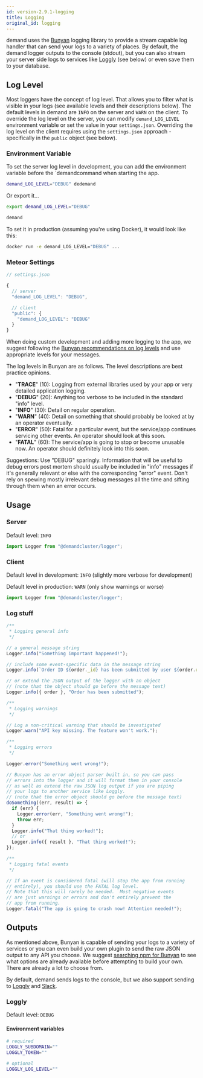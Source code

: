 ```yaml
---
id: version-2.9.1-logging
title: Logging
original_id: logging
---
```


demand uses the [Bunyan](https://github.com/trentm/node-bunyan) logging library to provide a stream capable log handler that can send your logs to a variety of places. By default, the demand logger outputs to the console (stdout), but you can also stream your server side logs to services like [Loggly](https://www.loggly.com/) (see below) or even save them to your database.

## Log Level

Most loggers have the concept of log level. That allows you to filter what is visible in your logs (see available levels and their descriptions below). The default levels in demand are `INFO` on the server and `WARN` on the client. To override the log level on the server, you can modify `demand_LOG_LEVEL` environment variable or set the value in your `settings.json`. Overriding the log level on the client requires using the `settings.json` approach - specifically in the `public` object (see below).

### Environment Variable

To set the server log level in development, you can add the environment variable before the `demandcommand when starting the app.

```sh
demand_LOG_LEVEL="DEBUG" dedemand
```

Or export it...

```sh
export demand_LOG_LEVEL="DEBUG"

demand
```

To set it in production (assuming you're using Docker), it would look like this:

```sh
docker run -e demand_LOG_LEVEL="DEBUG" ...
```

### Meteor Settings

```js
// settings.json

{
  // server
  "demand_LOG_LEVEL": "DEBUG",

  // client
  "public": {
    "demand_LOG_LEVEL": "DEBUG"
  }
}
```

When doing custom development and adding more logging to the app, we suggest following the [Bunyan recommendations on log levels](https://github.com/trentm/node-bunyan#levels) and use appropriate levels for your messages.

The log levels in Bunyan are as follows. The level descriptions are best practice opinions.

- "**TRACE**" (10): Logging from external libraries used by your app or very detailed application logging.
- "**DEBUG**" (20): Anything too verbose to be included in the standard "info" level.
- "**INFO**" (30): Detail on regular operation.
- "**WARN**" (40): Detail on something that should probably be looked at by an operator eventually.
- "**ERROR**" (50): Fatal for a particular event, but the service/app continues servicing other events. An operator should look at this soon.
- "**FATAL**" (60): The service/app is going to stop or become unusable now. An operator should definitely look into this soon.

Suggestions: Use "DEBUG" sparingly. Information that will be useful to debug errors post mortem should usually be included in "info" messages if it's generally relevant or else with the corresponding "error" event. Don't rely on spewing mostly irrelevant debug messages all the time and sifting through them when an error occurs.

## Usage

### Server

Default level: `INFO`

```js
import Logger from "@demandcluster/logger";
```

### Client

Default level in development: `INFO` (slightly more verbose for development)

Default level in production: `WARN` (only show warnings or worse)

```js
import Logger from "@demandcluster/logger";
```

### Log stuff

```js
/**
 * Logging general info
 */

// a general message string
Logger.info("Something important happened!");

// include some event-specific data in the message string
Logger.info(`Order ID ${order._id} has been submitted by user ${order.userId}`);

// or extend the JSON output of the logger with an object
// (note that the object should go before the message text)
Logger.info({ order }, "Order has been submitted");

/**
 * Logging warnings
 */

// Log a non-critical warning that should be investigated
Logger.warn("API key missing. The feature won't work.");

/**
 * Logging errors
 */

Logger.error("Something went wrong!");

// Bunyan has an error object parser built in, so you can pass
// errors into the logger and it will format them in your console
// as well as extend the raw JSON log output if you are piping
// your logs to another service like Loggly.
// (note that the error object should go before the message text)
doSomething((err, result) => {
  if (err) {
    Logger.error(err, "Something went wrong!");
    throw err;
  }
  Logger.info("That thing worked!");
  // or
  Logger.info({ result }, "That thing worked!");
});

/**
 * Logging fatal events
 */

// If an event is considered fatal (will stop the app from running
// entirely), you should use the FATAL log level.
// Note that this will rarely be needed.  Most negative events
// are just warnings or errors and don't entirely prevent the
// app from running.
Logger.fatal("The app is going to crash now! Attention needed!");
```

## Outputs

As mentioned above, Bunyan is capable of sending your logs to a variety of services or you can even build your own plugin to send the raw JSON output to any API you choose. We suggest [searching npm for Bunyan](https://npms.io/search?q=bunyan) to see what options are already available before attempting to build your own. There are already a lot to choose from.

By default, demand sends logs to the console, but we also support sending to [Loggly](https://www.loggly.com/) and [Slack](https://slack.com/).

### Loggly

Default level: `DEBUG`

#### Environment variables

```sh
# required
LOGGLY_SUBDOMAIN=""
LOGGLY_TOKEN=""

# optional
LOGGLY_LOG_LEVEL=""
```
